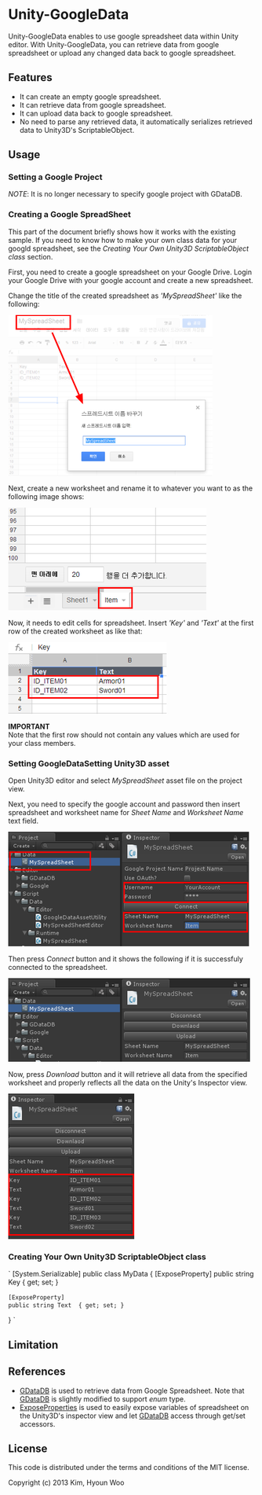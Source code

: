 Unity-GoogleData
================

Unity-GoogleData enables to use google spreadsheet data within Unity editor. With Unity-GoogleData, you can retrieve data from google spreadsheet or upload any changed data back to google spreadsheet. 


Features
--------
* It can create an empty google spreadsheet.
* It can retrieve data from google spreadsheet.
* It can upload data back to google spreadsheet.
* No need to parse any retrieved data, it automatically serializes retrieved data to Unity3D's ScriptableObject.


Usage
-----


### Setting a Google Project

*NOTE*: It is no longer necessary to specify google project with GDataDB.

### Creating a Google SpreadSheet

This part of the document briefly shows how it works with the existing sample. If you need to know how to make your own class data for your googld spreadsheet, see the *Creating Your Own Unity3D ScriptableObject class* section.

First, you need to create a google spreadsheet on your Google Drive. Login your Google Drive with your google account and create a new spreadsheet.

Change the title of the created spreadsheet as *'MySpreadSheet'* like the following:

![Create a google spreadsheet](./images/gdata_title.png "Google Spreadsheet")

Next, create a new worksheet and rename it to whatever you want to as the following image shows:

![Create a worksheet](./images/gdata_worksheet.png "Google Worksheet")

Now, it needs to edit cells for spreadsheet. Insert *'Key'* and *'Text'* at the first row of the created worksheet as like that:

![Edit cells](./images/gdata_cells.png)

**IMPORTANT** <br>
Note that the first row should not contain any values which are used for your class members.

### Setting GoogleDataSetting Unity3D asset

Open Unity3D editor and select *MySpreadSheet* asset file on the project view. 

Next, you need to specify the google account and password then insert spreadsheet and worksheet name for *Sheet Name* and *Worksheet Name* text field. 

![Account](./images/connect.png "Google Account")

Then press *Connect* button and it shows the following if it is successfuly connected to the spreadsheet.

![Connect](./images/connect02.png "Google Connect")

Now, press *Download* button and it will retrieve all data from the specified worksheet and properly reflects all the data on the Unity's Inspector view.

![Download](./images/download.png "Google Download")


### Creating Your Own Unity3D ScriptableObject class

`
[System.Serializable]
public class MyData
{
	[ExposeProperty]
	public string Key				{ get; set; }
	
	[ExposeProperty]
	public string Text	{ get; set; }
	
}
`


Limitation
----------



References
----------
* [GDataDB](https://github.com/mausch/GDataDB) is used to retrieve data from Google Spreadsheet. Note that [GDataDB](https://github.com/mausch/GDataDB) is slightly modified to support *enum* type.
* [ExposeProperties](http://wiki.unity3d.com/index.php/Expose_properties_in_inspector) is used to easily expose variables of spreadsheet on the Unity3D's inspector view and let [GDataDB](https://github.com/mausch/GDataDB) access through get/set accessors.


License
-------

This code is distributed under the terms and conditions of the MIT license.

Copyright (c) 2013 Kim, Hyoun Woo